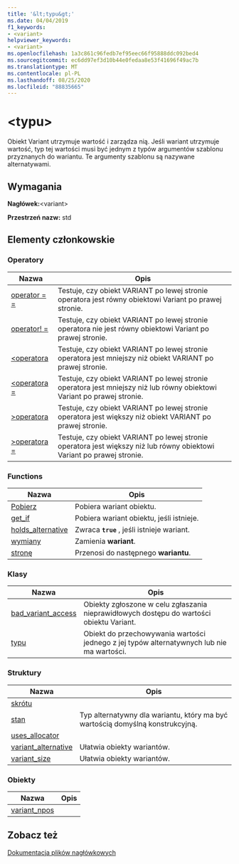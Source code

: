 ```yaml
---
title: '&lt;typu&gt;'
ms.date: 04/04/2019
f1_keywords:
- <variant>
helpviewer_keywords:
- <variant>
ms.openlocfilehash: 1a3c861c96fedb7ef95eec66f95888ddc092bed4
ms.sourcegitcommit: ec6dd97ef3d10b44e0fedaa8e53f41696f49ac7b
ms.translationtype: MT
ms.contentlocale: pl-PL
ms.lasthandoff: 08/25/2020
ms.locfileid: "88835665"
---
```

# <a name="ltvariantgt"></a>&lt;typu&gt;

Obiekt Variant utrzymuje wartość i zarządza nią. Jeśli wariant utrzymuje wartość, typ tej wartości musi być jednym z typów argumentów szablonu przyznanych do wariantu. Te argumenty szablonu są nazywane alternatywami.

## <a name="requirements"></a>Wymagania

**Nagłówek:**\<variant>

**Przestrzeń nazw:** std

## <a name="members"></a>Elementy członkowskie

### <a name="operators"></a>Operatory

|Nazwa|Opis|
|-|-|
|[operator = =](../standard-library/forward-list-operators.md#op_eq_eq)|Testuje, czy obiekt VARIANT po lewej stronie operatora jest równy obiektowi Variant po prawej stronie.|
|[operator! =](../standard-library/forward-list-operators.md#op_neq)|Testuje, czy obiekt VARIANT po lewej stronie operatora nie jest równy obiektowi Variant po prawej stronie.|
|[<operatora ](../standard-library/forward-list-operators.md#op_lt)|Testuje, czy obiekt VARIANT po lewej stronie operatora jest mniejszy niż obiekt VARIANT po prawej stronie.|
|[<operatora =](../standard-library/forward-list-operators.md#op_lt_eq)|Testuje, czy obiekt VARIANT po lewej stronie operatora jest mniejszy niż lub równy obiektowi Variant po prawej stronie.|
|[>operatora ](../standard-library/forward-list-operators.md#op_gt)|Testuje, czy obiekt VARIANT po lewej stronie operatora jest większy niż obiekt VARIANT po prawej stronie.|
|[>operatora =](../standard-library/forward-list-operators.md#op_lt_eq)|Testuje, czy obiekt VARIANT po lewej stronie operatora jest większy niż lub równy obiektowi Variant po prawej stronie.|

### <a name="functions"></a>Functions

|Nazwa|Opis|
|-|-|
|[Pobierz](../standard-library/variant-functions.md#get)|Pobiera wariant obiektu.|
|[get_if](../standard-library/variant-functions.md#get_if)|Pobiera wariant obiektu, jeśli istnieje.|
|[holds_alternative](../standard-library/variant-functions.md#holds_alternative)|Zwraca **`true`** , jeśli istnieje wariant.|
|[wymiany](../standard-library/variant-functions.md#swap)|Zamienia **wariant**.|
|[stronę](../standard-library/variant-functions.md#visit)|Przenosi do następnego **wariantu**.|

### <a name="classes"></a>Klasy

|Nazwa|Opis|
|-|-|
|[bad_variant_access](../standard-library/bad-variant-access-class.md)|Obiekty zgłoszone w celu zgłaszania nieprawidłowych dostępu do wartości obiektu Variant.|
|[typu](../standard-library/variant.md)|Obiekt do przechowywania wartości jednego z jej typów alternatywnych lub nie ma wartości.|

### <a name="structs"></a>Struktury

|Nazwa|Opis|
|-|-|
|[skrótu](../standard-library/hash-structure.md)||
|[stan](../standard-library/monostate-structure.md)|Typ alternatywny dla wariantu, który ma być wartością domyślną konstrukcyjną.|
|[uses_allocator](../standard-library/uses-allocator-structure.md)||
|[variant_alternative](../standard-library/variant-alternative-structure.md)|Ułatwia obiekty wariantów.|
|[variant_size](../standard-library/variant-size-structure.md)|Ułatwia obiekty wariantów.|

### <a name="objects"></a>Obiekty

|Nazwa|Opis|
|-|-|
|[variant_npos](../standard-library/variant-functions.md#variant_npos)||

## <a name="see-also"></a>Zobacz też

[Dokumentacja plików nagłówkowych](../standard-library/cpp-standard-library-header-files.md)
